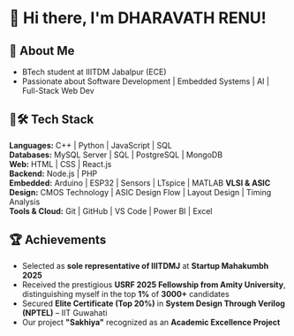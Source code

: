 # 👋 Hi there, I'm DHARAVATH RENU!

## 🧠 About Me
-  BTech student at IIITDM Jabalpur (ECE)  
-  Passionate about Software Development | Embedded Systems | AI | Full-Stack Web Dev

## 🔗🛠️ Tech Stack
**Languages:** C++ | Python | JavaScript | SQL  
**Databases:** MySQL Server | SQL | PostgreSQL | MongoDB  
**Web:** HTML | CSS | React.js  
**Backend:** Node.js | PHP  
**Embedded:** Arduino | ESP32 | Sensors | LTspice | MATLAB
**VLSI & ASIC Design:** CMOS Technology | ASIC Design Flow | Layout Design | Timing Analysis  
**Tools & Cloud:** Git | GitHub | VS Code | Power BI | Excel  

## 🏆 Achievements
-  Selected as **sole representative of IIITDMJ** at **Startup Mahakumbh 2025**  
-  Received the prestigious **USRF 2025 Fellowship from Amity University**, distinguishing myself in the top **1%** of **3000+** candidates  
-  Secured **Elite Certificate (Top 20%)** in **System Design Through Verilog (NPTEL)** – IIT Guwahati  
-  Our project **"Sakhiya"** recognized as an **Academic Excellence Project**


